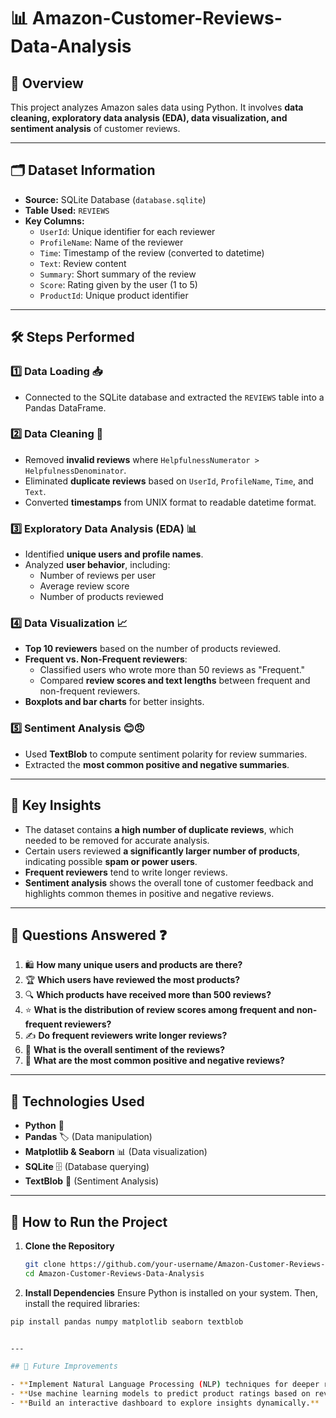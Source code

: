# 📊 Amazon-Customer-Reviews-Data-Analysis

## 📌 Overview
This project analyzes Amazon sales data using Python. It involves **data cleaning, exploratory data analysis (EDA), data visualization, and sentiment analysis** of customer reviews.

---

## 🗂️ Dataset Information
- **Source:** SQLite Database (`database.sqlite`)
- **Table Used:** `REVIEWS`
- **Key Columns:**
  - `UserId`: Unique identifier for each reviewer
  - `ProfileName`: Name of the reviewer
  - `Time`: Timestamp of the review (converted to datetime)
  - `Text`: Review content
  - `Summary`: Short summary of the review
  - `Score`: Rating given by the user (1 to 5)
  - `ProductId`: Unique product identifier

---

## 🛠️ Steps Performed

### 1️⃣ Data Loading 📥
- Connected to the SQLite database and extracted the `REVIEWS` table into a Pandas DataFrame.

### 2️⃣ Data Cleaning 🧹
- Removed **invalid reviews** where `HelpfulnessNumerator > HelpfulnessDenominator`.
- Eliminated **duplicate reviews** based on `UserId`, `ProfileName`, `Time`, and `Text`.
- Converted **timestamps** from UNIX format to readable datetime format.

### 3️⃣ Exploratory Data Analysis (EDA) 📊
- Identified **unique users and profile names**.
- Analyzed **user behavior**, including:
  - Number of reviews per user
  - Average review score
  - Number of products reviewed

### 4️⃣ Data Visualization 📈
- **Top 10 reviewers** based on the number of products reviewed.
- **Frequent vs. Non-Frequent reviewers**:
  - Classified users who wrote more than 50 reviews as "Frequent."
  - Compared **review scores and text lengths** between frequent and non-frequent reviewers.
- **Boxplots and bar charts** for better insights.

### 5️⃣ Sentiment Analysis 😊😠
- Used **TextBlob** to compute sentiment polarity for review summaries.
- Extracted the **most common positive and negative summaries**.

---

## 📌 Key Insights
- The dataset contains **a high number of duplicate reviews**, which needed to be removed for accurate analysis.
- Certain users reviewed **a significantly larger number of products**, indicating possible **spam or power users**.
- **Frequent reviewers** tend to write longer reviews.
- **Sentiment analysis** shows the overall tone of customer feedback and highlights common themes in positive and negative reviews.

---

## 📌 Questions Answered ❓
1. 🛍️ **How many unique users and products are there?**
2. 🏆 **Which users have reviewed the most products?**
3. 🔍 **Which products have received more than 500 reviews?**
4. ⭐ **What is the distribution of review scores among frequent and non-frequent reviewers?**
5. ✍️ **Do frequent reviewers write longer reviews?**
6. 🤖 **What is the overall sentiment of the reviews?**
7. 📢 **What are the most common positive and negative reviews?**

---

## 🔧 Technologies Used
- **Python** 🐍
- **Pandas** 🏷️ (Data manipulation)
- **Matplotlib & Seaborn** 📊 (Data visualization)
- **SQLite** 🗄️ (Database querying)
- **TextBlob** 🤖 (Sentiment Analysis)

---

## 🚀 How to Run the Project

1. **Clone the Repository**  
   ```bash
   git clone https://github.com/your-username/Amazon-Customer-Reviews-Data-Analysis.git
   cd Amazon-Customer-Reviews-Data-Analysis
   
2. **Install Dependencies** 
   Ensure Python is installed on your system. Then, install the required libraries:
  ```bash
  pip install pandas numpy matplotlib seaborn textblob


---

## 🚀 Future Improvements

- **Implement Natural Language Processing (NLP) techniques for deeper review analysis.**
- **Use machine learning models to predict product ratings based on review content.**
- **Build an interactive dashboard to explore insights dynamically.**
